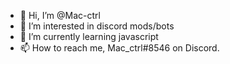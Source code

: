 - 👋 Hi, I’m @Mac-ctrl
- 👀 I’m interested in discord mods/bots
- 🌱 I’m currently learning javascript
- 📫 How to reach me, Mac_ctrl#8546 on Discord.
